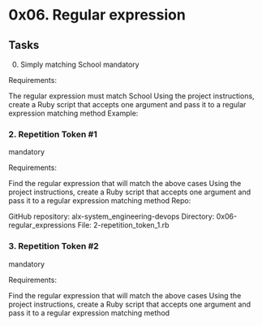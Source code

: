 # 0x06. Regular expression
## Tasks
0. Simply matching School
mandatory


Requirements:

The regular expression must match School
Using the project instructions, create a Ruby script that accepts one argument and pass it to a regular expression matching method
Example:
### 2. Repetition Token #1
mandatory


Requirements:

Find the regular expression that will match the above cases
Using the project instructions, create a Ruby script that accepts one argument and pass it to a regular expression matching method
Repo:

GitHub repository: alx-system_engineering-devops
Directory: 0x06-regular_expressions
File: 2-repetition_token_1.rb
### 3. Repetition Token #2
mandatory


Requirements:

Find the regular expression that will match the above cases
Using the project instructions, create a Ruby script that accepts one argument and pass it to a regular expression matching method
